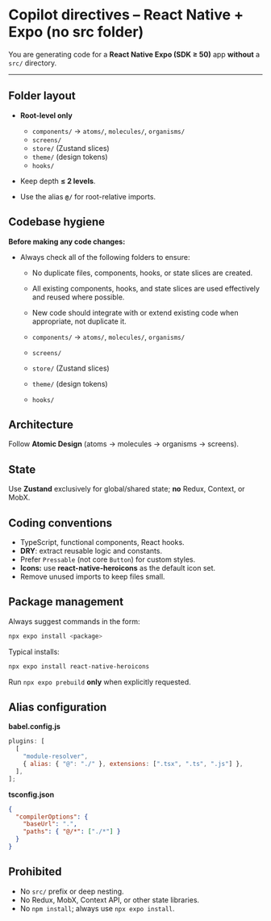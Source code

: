 # Copilot directives – React Native + Expo (no **src** folder)

You are generating code for a **React Native Expo (SDK ≥ 50)** app **without** a `src/` directory.

---

## Folder layout

- **Root-level only**

  - `components/` → `atoms/`, `molecules/`, `organisms/`
  - `screens/`
  - `store/` (Zustand slices)
  - `theme/` (design tokens)
  - `hooks/`

- Keep depth **≤ 2 levels**.

- Use the alias **`@/`** for root-relative imports.

## Codebase hygiene

**Before making any code changes:**

- Always check all of the following folders to ensure:

  - No duplicate files, components, hooks, or state slices are created.
  - All existing components, hooks, and state slices are used effectively and reused where possible.
  - New code should integrate with or extend existing code when appropriate, not duplicate it.

  - `components/` → `atoms/`, `molecules/`, `organisms/`
  - `screens/`
  - `store/` (Zustand slices)
  - `theme/` (design tokens)
  - `hooks/`

## Architecture

Follow **Atomic Design** (atoms → molecules → organisms → screens).

## State

Use **Zustand** exclusively for global/shared state; **no** Redux, Context, or MobX.

## Coding conventions

- TypeScript, functional components, React hooks.
- **DRY**: extract reusable logic and constants.
- Prefer `Pressable` (not core `Button`) for custom styles.
- **Icons:** use **react-native-heroicons** as the default icon set.
- Remove unused imports to keep files small.

## Package management

Always suggest commands in the form:

```bash
npx expo install <package>
```

Typical installs:

```bash
npx expo install react-native-heroicons
```

Run `npx expo prebuild` **only** when explicitly requested.

## Alias configuration

**babel.config.js**

```js
plugins: [
  [
    "module-resolver",
    { alias: { "@": "./" }, extensions: [".tsx", ".ts", ".js"] },
  ],
];
```

**tsconfig.json**

```json
{
  "compilerOptions": {
    "baseUrl": ".",
    "paths": { "@/*": ["./*"] }
  }
}
```

## Prohibited

- No `src/` prefix or deep nesting.
- No Redux, MobX, Context API, or other state libraries.
- No `npm install`; always use `npx expo install`.

